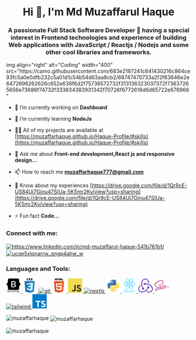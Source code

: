 
<h1 align="center">Hi 👋, I'm Md Muzaffarul Haque</h1>
<h3 align="center">A passionate Full Stack Software Developer 🚀 having a special interest in Frontend technologies and experience of building Web applications with JavaScript / Reactjs / Nodejs and some other cool libraries and frameworks.</h3>
img align="right" alt="Coding" width="400" src="https://camo.githubusercontent.com/683e2187241c641430216c864ce93fc5a0e0dfb232c5a01d1c54b54d63aa8cb2/68747470733a2f2f63646e2e6472696262626c652e636f6d2f75736572732f313136323037372f73637265656e73686f74732f333834383931342f70726f6772616d6d65722e676966"

- 🔭 I’m currently working on **Dashboard**

- 🌱 I’m currently learning **NodeJs**

- 👨‍💻 All of my projects are available at [https://muzaffarhaque.github.io/Haque-Profile/#skills](https://muzaffarhaque.github.io/Haque-Profile/#skills)

- 💬 Ask me about **Front-end development,React js and responsive design...**

- 📫 How to reach me **muzaffarhaque777@gmail.com**

- 📄 Know about my experiences [https://drive.google.com/file/d/1Qr9cE-US84Uj7Ginu47SIUa-5K5mr2Ky/view?usp=sharing](https://drive.google.com/file/d/1Qr9cE-US84Uj7Ginu47SIUa-5K5mr2Ky/view?usp=sharing)

- ⚡ Fun fact **Code...**

<h3 align="left">Connect with me:</h3>
<p align="left">
<a href="https://linkedin.com/in/https://www.linkedin.com/in/md-muzaffarul-haque-541b761b1/" target="blank"><img align="center" src="https://raw.githubusercontent.com/rahuldkjain/github-profile-readme-generator/master/src/images/icons/Social/linked-in-alt.svg" alt="https://www.linkedin.com/in/md-muzaffarul-haque-541b761b1/" height="30" width="40" /></a>
<a href="https://www.youtube.com/c/ucqe5xlqnarrw_gngp4ahw_w" target="blank"><img align="center" src="https://raw.githubusercontent.com/rahuldkjain/github-profile-readme-generator/master/src/images/icons/Social/youtube.svg" alt="ucqe5xlqnarrw_gngp4ahw_w" height="30" width="40" /></a>
</p>

<h3 align="left">Languages and Tools:</h3>
<p align="left"> <a href="https://getbootstrap.com" target="_blank" rel="noreferrer"> <img src="https://raw.githubusercontent.com/devicons/devicon/master/icons/bootstrap/bootstrap-plain-wordmark.svg" alt="bootstrap" width="40" height="40"/> </a> <a href="https://www.w3schools.com/css/" target="_blank" rel="noreferrer"> <img src="https://raw.githubusercontent.com/devicons/devicon/master/icons/css3/css3-original-wordmark.svg" alt="css3" width="40" height="40"/> </a> <a href="https://git-scm.com/" target="_blank" rel="noreferrer"> <img src="https://www.vectorlogo.zone/logos/git-scm/git-scm-icon.svg" alt="git" width="40" height="40"/> </a> <a href="https://www.w3.org/html/" target="_blank" rel="noreferrer"> <img src="https://raw.githubusercontent.com/devicons/devicon/master/icons/html5/html5-original-wordmark.svg" alt="html5" width="40" height="40"/> </a> <a href="https://developer.mozilla.org/en-US/docs/Web/JavaScript" target="_blank" rel="noreferrer"> <img src="https://raw.githubusercontent.com/devicons/devicon/master/icons/javascript/javascript-original.svg" alt="javascript" width="40" height="40"/> </a> <a href="https://nextjs.org/" target="_blank" rel="noreferrer"> <img src="https://cdn.worldvectorlogo.com/logos/nextjs-2.svg" alt="nextjs" width="40" height="40"/> </a> <a href="https://www.python.org" target="_blank" rel="noreferrer"> <img src="https://raw.githubusercontent.com/devicons/devicon/master/icons/python/python-original.svg" alt="python" width="40" height="40"/> </a> <a href="https://reactjs.org/" target="_blank" rel="noreferrer"> <img src="https://raw.githubusercontent.com/devicons/devicon/master/icons/react/react-original-wordmark.svg" alt="react" width="40" height="40"/> </a> <a href="https://redux.js.org" target="_blank" rel="noreferrer"> <img src="https://raw.githubusercontent.com/devicons/devicon/master/icons/redux/redux-original.svg" alt="redux" width="40" height="40"/> </a> <a href="https://sass-lang.com" target="_blank" rel="noreferrer"> <img src="https://raw.githubusercontent.com/devicons/devicon/master/icons/sass/sass-original.svg" alt="sass" width="40" height="40"/> </a> <a href="https://tailwindcss.com/" target="_blank" rel="noreferrer"> <img src="https://www.vectorlogo.zone/logos/tailwindcss/tailwindcss-icon.svg" alt="tailwind" width="40" height="40"/> </a> <a href="https://www.typescriptlang.org/" target="_blank" rel="noreferrer"> <img src="https://raw.githubusercontent.com/devicons/devicon/master/icons/typescript/typescript-original.svg" alt="typescript" width="40" height="40"/> </a> </p>

<p><img align="left" src="https://github-readme-stats.vercel.app/api/top-langs?username=muzaffarhaque&show_icons=true&locale=en&layout=compact" alt="muzaffarhaque" /></p>

<p>&nbsp;<img align="center" src="https://github-readme-stats.vercel.app/api?username=muzaffarhaque&show_icons=true&locale=en" alt="muzaffarhaque" /></p>

<p><img align="center" src="https://github-readme-streak-stats.herokuapp.com/?user=muzaffarhaque&" alt="muzaffarhaque" /></p>
